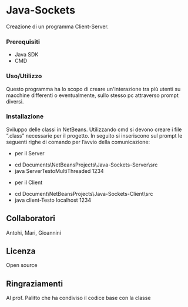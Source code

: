 # Java-Sockets

Creazione di un programma Client-Server.

### Prerequisiti

* Java SDK 
* CMD

### Uso/Utilizzo

Questo programma ha lo scopo di creare un'interazione tra più utenti su macchine differenti o eventualmente, sullo stesso pc attraverso prompt diversi. 

### Installazione

Sviluppo delle classi in NetBeans. Utilizzando cmd si devono creare i file “.class” necessarie per il progetto. In seguito si inseriscono sul prompt le seguenti righe di comando per l’avvio della comunicazione:

* per il Server
 - cd Documents\NetBeansProjects\Java-Sockets-Server\src
 - java ServerTestoMultiThreaded 1234
* per il Client 
 - cd Document\NetBeansProjects\Java-Sockets-Client\src
 - java client-Testo localhost 1234 


## Collaboratori
 
Antohi, Mari, Gioannini

## Licenza

Open source

## Ringraziamenti

Al prof. Palitto che ha condiviso il codice base con la classe
